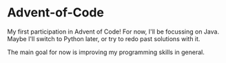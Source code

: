 # Advent-of-Code
My first participation in Advent of Code! For now, I'll be focussing on Java. Maybe I'll switch to Python later, or try to redo past solutions with it.

The main goal for now is improving my programming skills in general.
